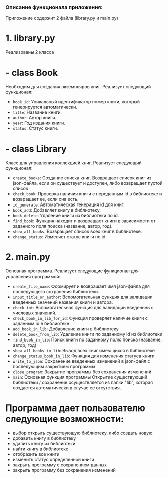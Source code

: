### Описание функционала приложения:
Приложение содержит 2 файла (library.py и main.py)

# 1. library.py
Реализованы 2 класса

# - class Book
Необходим для создания экземпляров книг. Реализует следующий функционал:
- `book_id`: Уникальный идентификатор номер книги, который генерируется автоматически.
- `title`: Название книги.
- `author`: Автор книги.
- `year`: Год издания книги.
- `status`: Статус книги.

# - class Library
Класс для управления коллекцией книг. Реализует следующий функционал:
- `create_books`: Создание списка книг. Возвращает список книг из json-файла, если он существует и доступен, либо возвращает пустой список
- `check_book`: Проверка наличия книги с переданным id в библиотеке и возвращает ее, если она есть.
- `id_generate`: Автоматическая генерация id для книг.
- `book_add`: Добавляет книгу в библиотеку.
- `book_delete`: Удаление книги из библиотеки по id.
- `find_book`: Функция находит и возвращает книги в зависимости от заданного поля поиска (название, автор, год).
- `show_all_books`: Возвращает список всех книг в библиотеке.
- `change_status`: Изменяет статус книги по id.


# 2. main.py
Основная программа. Реализует следующие функционал для управления программой:
- `create_file_name`: Формирует и возвращает имя json-файла для последующего сохранения библиотеки.
- `input_title_or_author`: Вспомогательная функция для валидации введенных значений названия книги и автора.
- `check_int`: Вспомогательная функция для валидации введеннных числовых значений.
- `check_book_in_lib_for_id`: Функция проверяет наличие книги с заданным id в библиотеке.
- `add_book_in_lib`: Добавление книги в библиотеку
- `delete_book_from_lib`: Удаление книги по заданному id из библиотеки
- `find_book_in_lib`: Поиск книги по заданному полю поиска (название, автор, год)
- `show_all_books_in_lib`: Вывод всех книг имеющихся в библиотеке
- `change_status_book_in_lib`: Функция для изменения статуса книги
- `write_to_json`: Сохранение введенных изменений в json-файл с последующим закрытием программы
- `close_program`: Закрытие программы без сохранения изменений
- `main`: Основная функция программы
Открытие существующий библиотеки / сохранение осуществляется из папки "lib", которая создается автоматически в случае ее отсутствия.


# Программа дает пользователю следующие возможности:
- выбор открыть существующую библиотеку, либо создать новую
- добавить книгу в библиотеку
- удалить книгу из библиотеки
- найти книгу в библиотеке
- отобразить все книги
- изменить статус определенной книги
- закрыть программу с сохранением данных
- закрыть программу без сохранения изменений
